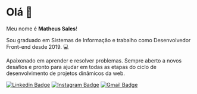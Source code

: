 # Olá 👋

Meu nome é **Matheus Sales**!

Sou graduado em Sistemas de Informação e trabalho como Desenvolvedor Front-end desde 2019.  💻

Apaixonado em aprender e resolver problemas. Sempre aberto a novos desafios e pronto para ajudar em todas as etapas do ciclo de desenvolvimento de projetos dinâmicos da web.

[![Linkedin Badge](https://img.shields.io/badge/-LinkedIn-0A66C2?style=flat-square&logo=Linkedin&logoColor=white&link=https://www.linkedin.com/in/matheussalesq/)](https://www.linkedin.com/in/matheussalesq/) [![Instagram Badge](https://img.shields.io/badge/-Instagram-C300B9?style=flat-square&logo=Instagram&logoColor=white&link=https://www.instagram.com/matheussalesq/)](https://www.instagram.com/matheussalesq/) [![Gmail Badge](https://img.shields.io/badge/-matheussalesq@gmail.com-D93025?style=flat-square&logo=Gmail&logoColor=white&link=mailto:diego.schell.f@gmail.com)](mailto:matheussalesq@gmail.com)
